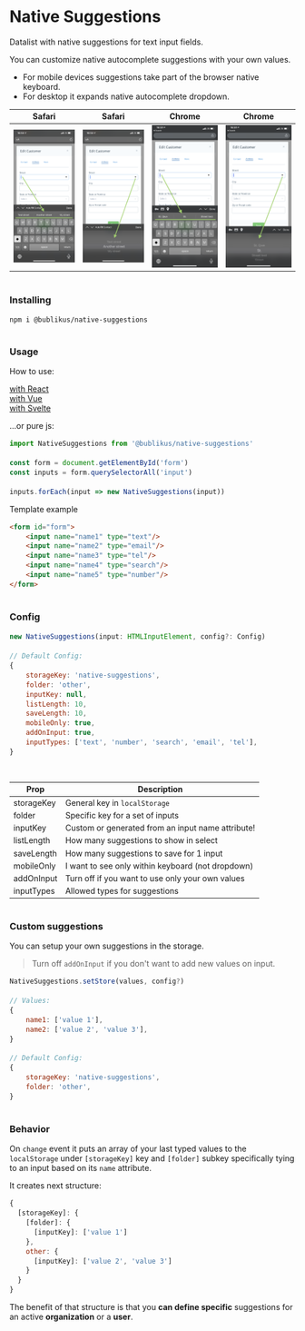 # Native Suggestions
Datalist with native suggestions for text input fields.

You can customize native autocomplete suggestions with your own values.

- For mobile devices suggestions take part of the browser native keyboard.
- For desktop it expands native autocomplete dropdown.

| Safari | Safari | Chrome | Chrome |
|---------------|---------------|---------------|---------------|
|<img src="https://raw.githubusercontent.com/Bublikus/native-suggestions/master/assets/safari-boxes.png" width="200" alt="Safari IOS screenshot" title="Safari IOS"/>|<img src="https://raw.githubusercontent.com/Bublikus/native-suggestions/master/assets/safari-select.png" width="200" alt="Safari IOS screenshot" title="Safari IOS"/>|<img src="https://raw.githubusercontent.com/Bublikus/native-suggestions/master/assets/chrome-boxes.png" width="200" alt="Chrome IOS screenshot" title="Chrome IOS"/>|<img src="https://raw.githubusercontent.com/Bublikus/native-suggestions/master/assets/chrome-select.png" width="200" alt="Chrome IOS screenshot" title="Chrome IOS"/>|
#
### Installing

```npm
npm i @bublikus/native-suggestions
```
#
### Usage

How to use:

[with React](examples/NativeSuggestions.jsx)  
[with Vue](examples/NativeSuggestions.vue)  
[with Svelte](examples/NativeSuggestions.svelte)

...or pure js:

```javascript 
import NativeSuggestions from '@bublikus/native-suggestions'

const form = document.getElementById('form')
const inputs = form.querySelectorAll('input')

inputs.forEach(input => new NativeSuggestions(input))
```

Template example

```html
<form id="form">
    <input name="name1" type="text"/>
    <input name="name2" type="email"/>
    <input name="name3" type="tel"/>
    <input name="name4" type="search"/>
    <input name="name5" type="number"/>
</form>
```
#
### Config

```javascript 
new NativeSuggestions(input: HTMLInputElement, config?: Config)

// Default Config:
{
    storageKey: 'native-suggestions',
    folder: 'other',
    inputKey: null,
    listLength: 10,
    saveLength: 10,
    mobileOnly: true,
    addOnInput: true,
    inputTypes: ['text', 'number', 'search', 'email', 'tel'],
}
```
<br>

| Prop        | Description                                      |
|-------------|--------------------------------------------------|
| storageKey  | General key in `localStorage`
| folder      | Specific key for a set of inputs
| inputKey    | Custom or generated from an input name attribute!
| listLength  | How many suggestions to show in select
| saveLength  | How many suggestions to save for 1 input
| mobileOnly  | I want to see only within keyboard (not dropdown)
| addOnInput  | Turn off if you want to use only your own values
| inputTypes  | Allowed types for suggestions

#
### Custom suggestions

You can setup your own suggestions in the storage.

> Turn off `addOnInput` if you don't want to add new values on input.

```javascript
NativeSuggestions.setStore(values, config?)

// Values:
{
    name1: ['value 1'],
    name2: ['value 2', 'value 3'],
}

// Default Config:
{
    storageKey: 'native-suggestions',
    folder: 'other',
}
```

#
### Behavior

On `change` event it puts an array of your last typed values to the `localStorage` under `[storageKey]` key and `[folder]` subkey specifically tying to an input based on its `name` attribute.

It creates next structure:
```javascript
{
  [storageKey]: {
    [folder]: {
      [inputKey]: ['value 1']
    },
    other: {
      [inputKey]: ['value 2', 'value 3']
    }
  }
}
```

The benefit of that structure is that you **can define specific** suggestions for an active **organization** or a **user**. 
#
